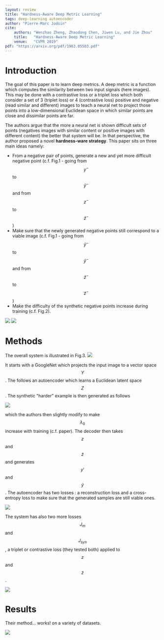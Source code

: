 ```yaml
---
layout: review
title: "Hardness-Aware Deep Metric Learning"
tags: deep-learning autoencoder
author: "Pierre-Marc Jodoin"
cite:
    authors: "Wenzhao Zheng, Zhaodong Chen, Jiwen Lu, and Jie Zhou"
    title:   "Hardness-Aware Deep Metric Learning"
    venue:   "CVPR 2019"
pdf: "https://arxiv.org/pdf/1903.05503.pdf"
---
```



# Introduction
The goal of this paper is to learn deep metrics.  A deep metric is a function which computes the similarity between two input signals (here images).  This may be done with a contrastive loss or a triplet loss which both consider a set of 3 (triplet loss) or 4 (contrastive loss) positive and negative (read similar and different) images to teach a neural net to project those points into a low-dimensional Euclidean space in which similar points are close and dissimilar points are far. 

The authors argue that the more a neural net is shown difficult sets of points (negatives images with similar content or positive images with different content) the better that system will be.  In that perspective, the author proposed a novel **hardness-ware strategy**.  This paper sits on three main ideas namely:

* From a negative pair of points, generate a new and yet more difficult negative point (c.f. Fig.1 - going from $$y^-$$ to $$\hat{y}^-$$ and from $$z^-$$ to $$\hat{z}^-$$)
* Make sure that the newly generated negative points still correspond to a viable image (c.f. Fig.1 - going from $$\hat{y}^-$$ to $$\tilde{y}^-$$ and from $$\hat{z}^-$$ to $$\tilde{z}^-$$)
* Make the difficulty of the synthetic negative points increase during training (c.f. Fig.2).

![](/article/images/hdml/sc01.jpg)
![](/article/images/hdml/sc02.jpg)


# Methods

The overall system is illustrated in Fig.3.
![](/article/images/hdml/sc03.jpg)

It starts with a GoogleNet which projects the input image to a vector space $$Y$$.  The follows an autoencoder which learns a Euclidean latent space $$Z$$.  The synthetic "harder" example is then generated as follows

![](/article/images/hdml/sc04.jpg)

which the authors then slightly modify to make $$\lambda_0$$ increase with training (c.f. paper).  The decoder then takes $$z$$ and $$\tilde{z}$$ and generates $$y'$$ and $$\tilde{y}$$.  The autoencoder has two losses : a reconstruction loss and a cross-entropy loss to make sure that the generated samples are still viable ones.

![](/article/images/hdml/sc05.jpg)

The system has also two more losses $$J_m$$ and $$J_{syn}$$, a triplet or contrastive loss (they tested both) applied to $$z$$ and $$\tilde{z}$$.

![](/article/images/hdml/sc06.jpg)


# Results

Their method... works! on a variety of datasets.

![](/article/images/hdml/sc07.jpg)





